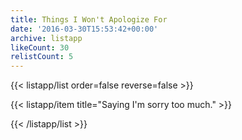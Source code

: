 ```yaml
---
title: Things I Won't Apologize For
date: '2016-03-30T15:53:42+00:00'
archive: listapp
likeCount: 30
relistCount: 5
---
```



{{< listapp/list order=false reverse=false >}}

   {{< listapp/item title="Saying I'm sorry too much." >}}

{{< /listapp/list >}}
